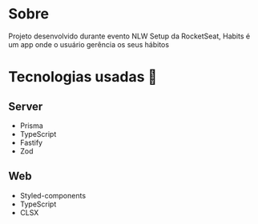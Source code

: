 # Sobre
Projeto desenvolvido durante evento NLW Setup da RocketSeat, Habits é um app onde o usuário gerência os seus hábitos

# Tecnologias usadas 🚀
## Server 
- Prisma
- TypeScript
- Fastify
- Zod

## Web
- Styled-components
- TypeScript
- CLSX


